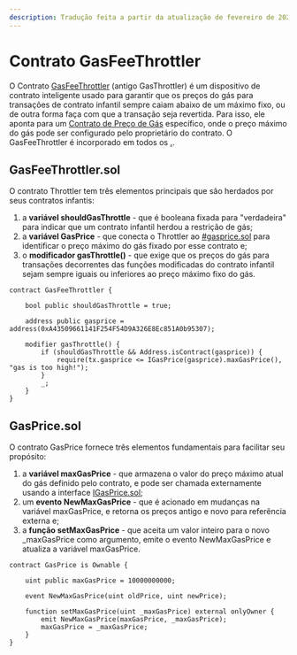 ```yaml
---
description: Tradução feita a partir da atualização de fevereiro de 2023
---
```


# Contrato GasFeeThrottler

O Contrato [GasFeeThrottler](https://github.com/beefyfinance/beefy-contracts/blob/master/contracts/BIFI/utils/GasFeeThrottler.sol) (antigo GasThrottler) é um dispositivo de contrato inteligente usado para garantir que os preços do gás para transações de contrato infantil sempre caiam abaixo de um máximo fixo, ou de outra forma faça com que a transação seja revertida. Para isso, ele aponta para um [Contrato de Preço de Gás](https://github.com/beefyfinance/beefy-contracts/blob/master/contracts/BIFI/utils/GasPrice.sol) específico, onde o preço máximo do gás pode ser configurado pelo proprietário do contrato. O GasFeeThrottler é incorporado em todos os [.](./ "mention").

## GasFeeThrottler.sol

O contrato Throttler tem três elementos principais que são herdados por seus contratos infantis:

1. a **variável shouldGasThrottle** - que é booleana fixada para "verdadeira" para indicar que um contrato infantil herdou a restrição de gás;
2. a **variável GasPrice** - que conecta o Throttler ao [#gasprice.sol](contrato-gasfeethrottler.md#gasprice.sol "mention") para identificar o preço máximo do gás fixado por esse contrato e;
3. o **modificador gasThrottle()** - que exige que os preços do gás para transações decorrentes das funções modificadas do contrato infantil sejam sempre iguais ou inferiores ao preço máximo fixo do gás.

```solidity
contract GasFeeThrottler {

    bool public shouldGasThrottle = true;

    address public gasprice = address(0xA43509661141F254F54D9A326E8Ec851A0b95307);

    modifier gasThrottle() {
        if (shouldGasThrottle && Address.isContract(gasprice)) {
            require(tx.gasprice <= IGasPrice(gasprice).maxGasPrice(), "gas is too high!");
        }
        _;
    }
}
```

## GasPrice.sol

O contrato GasPrice fornece três elementos fundamentais para facilitar seu propósito:

1. a **variável maxGasPrice** - que armazena o valor do preço máximo atual do gás definido pelo contrato, e pode ser chamada externamente usando a interface [IGasPrice.sol](https://github.com/beefyfinance/beefy-contracts/blob/master/contracts/BIFI/utils/IGasPrice.sol);
2. um **evento NewMaxGasPrice** - que é acionado em mudanças na variável maxGasPrice, e retorna os preços antigo e novo para referência externa e;
3. a **função setMaxGasPrice** - que aceita um valor inteiro para o novo \_maxGasPrice como argumento, emite o evento NewMaxGasPrice e atualiza a variável maxGasPrice.

```solidity
contract GasPrice is Ownable {

    uint public maxGasPrice = 10000000000;

    event NewMaxGasPrice(uint oldPrice, uint newPrice);

    function setMaxGasPrice(uint _maxGasPrice) external onlyOwner {
        emit NewMaxGasPrice(maxGasPrice, _maxGasPrice);
        maxGasPrice = _maxGasPrice;
    }
}
```
